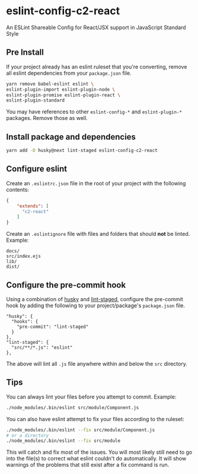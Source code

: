 # eslint-config-c2-react

An ESLint Shareable Config for React/JSX support in JavaScript Standard Style

## Pre Install

If your project already has an eslint ruleset that you're converting, remove all eslint dependencies from your `package.json` file.

```sh
yarn remove babel-eslint eslint \
eslint-plugin-import eslint-plugin-node \
eslint-plugin-promise eslint-plugin-react \
eslint-plugin-standard
```

You may have references to other `eslint-config-*` and `eslint-plugin-*` packages. Remove those as well.

## Install package and dependencies
```sh
yarn add -D husky@next lint-staged eslint-config-c2-react
```

## Configure eslint
Create an `.eslintrc.json` file in the root of your project with the following contents:

```json
{
    "extends": [
      "c2-react"
    ]
}
```

Create an `.eslintignore` file with files and folders that should **not** be linted. Example:
```
docs/
src/index.ejs
lib/
dist/
```

## Configure the pre-commit hook

Using a combination of [husky](https://github.com/typicode/husky) and [lint-staged](https://github.com/okonet/lint-staged), configure the
pre-commit hook by adding the following to your project/package's `package.json` file.

```
"husky": {
  "hooks": {
    "pre-commit": "lint-staged"
  }
},
"lint-staged": {
  "src/**/*.js": "eslint"
},
```
The above will lint all `.js` file anywhere within and below the `src` directory.

## Tips
You can always lint your files before you attempt to commit. Example:

```sh
./node_modules/.bin/eslint src/module/Component.js
```

You can also have eslint attempt to fix your files according to the ruleset:

```sh
./node_modules/.bin/eslint --fix src/module/Component.js
# or a directory
./node_modules/.bin/eslint --fix src/module
```

This will catch and fix most of the issues. You will most likely still need to go into the file(s)
to correct what eslint couldn't do automatically. It will show warnings of the problems that still exist after
a fix command is run.
